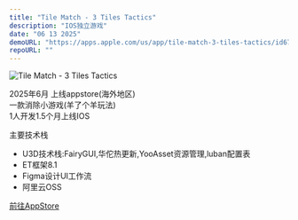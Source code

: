 ```yaml
---
title: "Tile Match - 3 Tiles Tactics"
description: "IOS独立游戏"
date: "06 13 2025"
demoURL: "https://apps.apple.com/us/app/tile-match-3-tiles-tactics/id6745723548"
repoURL: ""
---
```


![Tile Match - 3 Tiles Tactics](/unity/tilematch.png)

2025年6月 上线appstore(海外地区)  
一款消除小游戏(羊了个羊玩法)  
1人开发1.5个月上线IOS  

主要技术栈  

* U3D技术栈:FairyGUI,华佗热更新,YooAsset资源管理,luban配置表  
* ET框架8.1
* Figma设计UI工作流
* 阿里云OSS  

<div class="flex items-center justify-center">
    <a
    href="https://apps.apple.com/us/app/tile-match-3-tiles-tactics/id6745723548"
    target="_blank"
    class="mx-2 rounded-full bg-orange-300 px-3 py-2 transition-colors duration-300 ease-in-out hover:bg-cyan-200 dark:bg-orange-500 dark:hover:bg-cyan-500"
    >
    前往AppStore
    </a>
</div>
